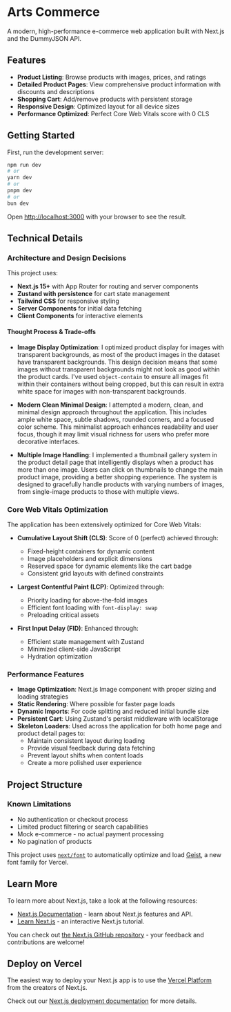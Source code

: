 # Arts Commerce

A modern, high-performance e-commerce web application built with Next.js and the DummyJSON API.

## Features

- **Product Listing**: Browse products with images, prices, and ratings
- **Detailed Product Pages**: View comprehensive product information with discounts and descriptions
- **Shopping Cart**: Add/remove products with persistent storage
- **Responsive Design**: Optimized layout for all device sizes
- **Performance Optimized**: Perfect Core Web Vitals score with 0 CLS

## Getting Started

First, run the development server:

```bash
npm run dev
# or
yarn dev
# or
pnpm dev
# or
bun dev
```

Open [http://localhost:3000](http://localhost:3000) with your browser to see the result.

## Technical Details

### Architecture and Design Decisions

This project uses:
- **Next.js 15+** with App Router for routing and server components
- **Zustand with persistence** for cart state management
- **Tailwind CSS** for responsive styling
- **Server Components** for initial data fetching
- **Client Components** for interactive elements

#### Thought Process & Trade-offs

- **Image Display Optimization**: I optimized product display for images with transparent backgrounds, as most of the product images in the dataset have transparent backgrounds. This design decision means that some images without transparent backgrounds might not look as good within the product cards. I've used `object-contain` to ensure all images fit within their containers without being cropped, but this can result in extra white space for images with non-transparent backgrounds.

- **Modern Clean Minimal Design**: I attempted a modern, clean, and minimal design approach throughout the application. This includes ample white space, subtle shadows, rounded corners, and a focused color scheme. This minimalist approach enhances readability and user focus, though it may limit visual richness for users who prefer more decorative interfaces.

- **Multiple Image Handling**: I implemented a thumbnail gallery system in the product detail page that intelligently displays when a product has more than one image. Users can click on thumbnails to change the main product image, providing a better shopping experience. The system is designed to gracefully handle products with varying numbers of images, from single-image products to those with multiple views.

### Core Web Vitals Optimization

The application has been extensively optimized for Core Web Vitals:

- **Cumulative Layout Shift (CLS)**: Score of 0 (perfect) achieved through:
  - Fixed-height containers for dynamic content
  - Image placeholders and explicit dimensions
  - Reserved space for dynamic elements like the cart badge
  - Consistent grid layouts with defined constraints
  
- **Largest Contentful Paint (LCP)**: Optimized through:
  - Priority loading for above-the-fold images
  - Efficient font loading with `font-display: swap`
  - Preloading critical assets

- **First Input Delay (FID)**: Enhanced through:
  - Efficient state management with Zustand
  - Minimized client-side JavaScript
  - Hydration optimization

### Performance Features

- **Image Optimization**: Next.js Image component with proper sizing and loading strategies
- **Static Rendering**: Where possible for faster page loads
- **Dynamic Imports**: For code splitting and reduced initial bundle size
- **Persistent Cart**: Using Zustand's persist middleware with localStorage
- **Skeleton Loaders**: Used across the application for both home page and product detail pages to:
  - Maintain consistent layout during loading
  - Provide visual feedback during data fetching
  - Prevent layout shifts when content loads
  - Create a more polished user experience

## Project Structure

### Known Limitations

- No authentication or checkout process
- Limited product filtering or search capabilities
- Mock e-commerce - no actual payment processing
- No pagination of products

This project uses [`next/font`](https://nextjs.org/docs/app/building-your-application/optimizing/fonts) to automatically optimize and load [Geist](https://vercel.com/font), a new font family for Vercel.

## Learn More

To learn more about Next.js, take a look at the following resources:

- [Next.js Documentation](https://nextjs.org/docs) - learn about Next.js features and API.
- [Learn Next.js](https://nextjs.org/learn) - an interactive Next.js tutorial.

You can check out [the Next.js GitHub repository](https://github.com/vercel/next.js) - your feedback and contributions are welcome!

## Deploy on Vercel

The easiest way to deploy your Next.js app is to use the [Vercel Platform](https://vercel.com/new?utm_medium=default-template&filter=next.js&utm_source=create-next-app&utm_campaign=create-next-app-readme) from the creators of Next.js.

Check out our [Next.js deployment documentation](https://nextjs.org/docs/app/building-your-application/deploying) for more details.
